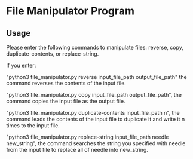 # File Manipulator Program

## Usage

Please enter the following commands to manipulate files: reverse, copy, duplicate-contents, or replace-string.

If you enter:

"python3 file_manipulator.py reverse input_file_path output_file_path" the command reverses the contents of the input file.

"python3 file_manipulator.py copy input_file_path output_file_path", the command copies the input file as the output file.

"python3 file_manipulator.py duplicate-contents input_file_path n", the command leads the contents of the input file to duplicate it and write it n times to the input file.

"python3 file_manipulator.py replace-string input_file_path needle new_string", the command searches the string you specified with needle from the input file to replace all of needle into new_string.
